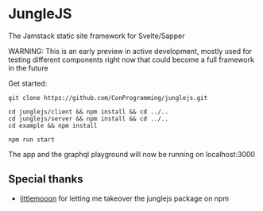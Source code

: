 # JungleJS
The Jamstack static site framework for Svelte/Sapper

WARNING: This is an early preview in active development, mostly used for testing different components right now that could become a full framework in the future

Get started:
```
git clone https://github.com/ConProgramming/junglejs.git

cd junglejs/client && npm install && cd ../..
cd junglejs/server && npm install && cd ../..
cd example && npm install

npm run start
```

The app and the graphql playground will now be running on localhost:3000

## Special thanks
 - [littlemooon](https://www.npmjs.com/~littlemooon) for letting me takeover the junglejs package on npm
